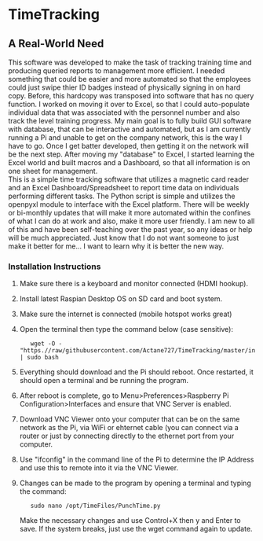 # TimeTracking

## A Real-World Need
This software was developed to make the task of tracking training time and producing queried reports to management more efficient.  I needed something that could be easier and more automated so that the employees could just swipe thier ID badges instead of physically signing in on hard copy.  Before, this hardcopy was transposed into software that has no query function.  I worked on moving it over to Excel, so that I could auto-populate individual data that was associated with the personnel number and also track the level training progress.  My main goal is to fully build GUI software with database, that can be interactive and automated, but as I am currently running a Pi and unable to get on the company network, this is the way I have to go. Once I get batter developed, then getting it on the network will be the next step. After moving my "database" to Excel, I started learning the Excel world and built macros and a Dashboard, so that all information is on one sheet for management.  
This is a simple time tracking software that utilizes a magnetic card reader and an Excel Dashboard/Spreadsheet to report time data on individuals performing different tasks.  The Python script is simple and utilizes the openpyxl module to interface with the Excel platform.
There will be weekly or bi-monthly updates that will make it more automated within the confines of what I can do at work and also, make it more user friendly.
I am new to all of this and have been self-teaching over the past year, so any ideas or help will be much appreciated.  Just know that I do not want someone to just make it better for me... I want to learn why it is better the new way.

### Installation Instructions
1. Make sure there is a keyboard and monitor connected (HDMI hookup).
2. Install latest Raspian Desktop OS on SD card and boot system.
3. Make sure the internet is connected (mobile hotspot works great)
4. Open the terminal then type the command below (case sensitive):

          wget -O - "https.//raw/githubusercontent.com/Actane727/TimeTracking/master/install.sh | sudo bash

5. Everything should download and the Pi should reboot.  Once restarted, it should open a terminal and be running the program.
6. After reboot is complete, go to Menu>Preferences>Raspberry Pi Configuration>Interfaces and ensure that VNC Server is enabled.
7. Download VNC Viewer onto your computer that can be on the same network as the Pi, via WiFi or ehternet cable (you can connect via a        router or just by connecting directly to the ethernet port from your computer. 
8. Use "ifconfig" in the command line of the Pi to determine the IP Address and use this to remote into it via the VNC Viewer.
9. Changes can be made to the program by opening a terminal and typing the command:
   
          sudo nano /opt/TimeFiles/PunchTime.py  
   
   Make the necessary changes and use Control+X then y and Enter to save. If the system breaks, just use the wget command again to update.
